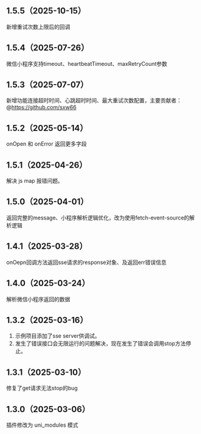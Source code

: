 ## 1.5.5（2025-10-15）
新增重试次数上限后的回调
## 1.5.4（2025-07-26）
微信小程序支持timeout、heartbeatTimeout、maxRetryCount参数
## 1.5.3（2025-07-07）
新增功能连接超时时间、心跳超时时间、最大重试次数配置，主要贡献者：@https://github.com/sxw66
## 1.5.2（2025-05-14）
onOpen 和 onError 返回更多字段
## 1.5.1（2025-04-26）
解决 js map 报错问题。
## 1.5.0（2025-04-01）
返回完整的message、小程序解析逻辑优化，改为使用fetch-event-source的解析逻辑
## 1.4.1（2025-03-28）
onOepn回调方法返回sse请求的response对象、及返回err错误信息
## 1.4.0（2025-03-24）
解析微信小程序返回的数据
## 1.3.2（2025-03-16）
1. 示例项目添加了sse server供调试。
2. 发生了错误接口会无限运行的问题解决，现在发生了错误会调用stop方法停止。
## 1.3.1（2025-03-10）
修复了get请求无法stop的bug
## 1.3.0（2025-03-06）
插件修改为 uni_modules 模式
